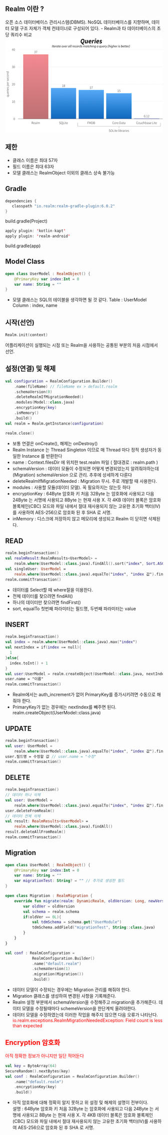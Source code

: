 Realm 이란 ?
------------

오픈 소스 데이터베이스 관리시스템(DBMS). NoSQL 데이터베이스를 지향하며, 데이터 모델 구조 자체가 객체 컨테이너로 구성되어 있다. - Realm과 타 데이터베이스의 초당 쿼리수 비교 ![screensh](./mdImg/query_compare.png)

제한
----

-	클래스 이름은 최대 57자
-	필드 이름은 최대 63자
-	모델 클래스는 RealmObject 이외의 클래스 상속 불가능

Gradle
------

```kotlin
dependencies {
   classpath "io.realm:realm-gradle-plugin:6.0.2"
}
```

build.gradle(Project)

```kotlin
apply plugin: 'kotlin-kapt'
apply plugin: 'realm-android'
```

build.gradle(app)

Model Class
-----------

```kotlin
open class UserModel : RealmObject() {
    @PrimaryKey var index:Int = 0
    var name: String = ""
}
```

-	모델 클래스는 SQL의 테이블을 생각하면 될 것 같다. Table : UserModel Column : index, name

시작(선언)
----------

```kotlin
Realm.init(context)
```

어플리케이션이 실행되는 시점 또는 Realm을 사용하는 공통된 부분의 처음 시점에서 선언.

설정(연결) 및 해제
------------------

```kotlin
val configuration = RealmConfiguration.Builder()
    .name(fileName) // fileName ex > default.realm
    .schemaVersion(0)
    .deleteRealmIfMigrationNeeded()
    .modules(Model::class.java)
    .encryptionKey(key)
    .inMemory()
    .build()
val realm = Realm.getInstance(configuration)
```

```kotlin
realm.close()
```

-	보통 연결은 onCreate(), 해제는 onDestroy()
-	Realm Instance 는 Thread Singleton 이므로 매 Thread 마다 정적 생성자가 동일한 Instance 를 반환한다
-	name : Context.filesDir 에 위치한 test.realm 파일 ( 절대경로 : realm.path )
-	schemaVersion : 데이터 모듈이 수정되면 어떻게 변경되었는지 알려줘야하는데(Migration) schemaVersion 으로 관리. 추후에 상세하게 다룬다
-	deleteRealmIfMigrationNeeded : Migration 무시. 주로 개발할 때 사용한다.
-	modules : 사용할 모듈(데이터 모델). 꼭 필요하지는 않는듯 하다
-	encryptionKey : 64Byte 암호화 키 처음 32Byte 는 암호화에 사용되고 다음 24Byte 는 서명에 사용되고 8Byte 는 현재 사용 X. 각 4KB 데이터 블록은 암호화 블록체인(CBC) 모드와 파일 내에서 절대 재사용되지 않는 고유한 초기화 백터(IV)를 사용하여 AES-256으로 암호화 된 후 SHA 로 서명.
-	inMemory : 디스크에 저장하지 않고 메모리에 생성되고 Realm 이 닫히면 삭제된다.

READ
----

```kotlin
realm.beginTransaction()
val realmResult:RealmResults<UserModel> =
    realm.where(UserModel::class.java).findAll().sort("index", Sort.ASCENDING)
val singleUser: UserModel =
    realm.where(UserModel::class.java).equalTo("index", "index 값").findFirst()
realm.commitTransaction()
```

-	데이터를 Select할 때 where절을 이용한다.
-	전체 데이터를 찾으려면 findAll()
-	하나의 데이터만 찾으려면 findFirst()
-	sort, equalTo 첫번째 파라미터는 필드명, 두번째 파라미터는 value

INSERT
------

```kotlin
realm.beginTransaction()
val index = realm.where(UserModel::class.java).max("index")
val nextIndex = if(index == null){
  1
}else{
  index.toInt() + 1
}
val user:UserModel = realm.createObject(UserModel::class.java, nextIndex)
user.name = "이름"
realm.commitTransaction()
```

-	Realm에서는 auth_increment가 없어 PrimaryKey를 증가시키려면 수동으로 해줘야 한다.
-	PrimaryKey가 없는 경우에는 nextIndex를 빼주면 된다. realm.createObject(UserModel::class.java)

UPDATE
------

```kotlin
realm.beginTransaction()
val user: UserModel =
    realm.where(UserModel::class.java).equalTo("index", "index 값").findFirst()
user.필드명 = 수정할 값 // user.name = "수정"
realm.commitTransaction()
```

DELETE
------

```kotlin
realm.beginTransaction()
// 데이터 하나 삭제
val user: UserModel =
    realm.where(UserModel::class.java).equalTo("index", "index 값").findFirst()
user.deleteFromRealm()
// 데이터 전체 삭제
val result: RealmResults<UserModel> =
    realm.where(UserModel::class.java).findAll()
result.deleteAllFromRealm()
realm.commitTransaction()
```

Migration
---------

```kotlin
open class UserModel : RealmObject() {
    @PrimaryKey var index:Int = 0
    var name: String = ""
    var migrationTest: String? = "" // 추가로 생성한 필드
}
```

```kotlin
open class Migration : RealmMigration {
    override fun migrate(realm: DynamicRealm, oldVersion: Long, newVersion: Long) {
        var oldVer = oldVersion
        val schema = realm.schema
        if(oldVer == 0L){
            val tdmSchema = schema.get("UserModule")
            tdmSchema.addField("migrationTest", String::class.java)
        }
    }
}
```

```kotlin
val conf : RealmConfiguration =
            RealmConfiguration.Builder()
            .name("default.realm")
            .schemaVersion(1)
            .migration(Migration())
            .build()
```

-	데이터 모델이 수정되는 경우에는 Migration 관리를 해줘야 한다.
-	Migration 클래스를 생성하여 변경된 사항을 기록해준다.
-	Realm 설정 부분에서 schemaVersion을 수정해주고 migration을 추가해준다. 데이터 모델을 수정될때마다 schemeVersion을 한단계씩 올려야한다.
-	데이터 모델을 수정하였는데 이러한 작업을 해주지 않으면 다음 오류가 나타난다.<br><span style="color:red">io.realm.exceptions.RealmMigrationNeededException: Field count is less than expected</span>

<span style="color:red">Encryption 암호화</span>
------------------------------------------------

<span style="color:red">아직 정확한 정보가 아니지만 일단 적어둔다</span>

```kotlin
val key = ByteArray(64)
SecureRandom().nextBytes(key)
val conf : RealmConfiguration = RealmConfiguration.Builder()
    .name("default.realm")
    .encryptionKey(key)
    .build()
```

-	아직 암호화에 대해 정확히 알지 못하고 위 설정 및 해제의 설명이 전부이다.<br>설명 : 64Byte 암호화 키 처음 32Byte 는 암호화에 사용되고 다음 24Byte 는 서명에 사용되고 8Byte 는 현재 사용 X. 각 4KB 데이터 블록은 암호화 블록체인(CBC) 모드와 파일 내에서 절대 재사용되지 않는 고유한 초기화 백터(IV)를 사용하여 AES-256으로 암호화 된 후 SHA 로 서명.
